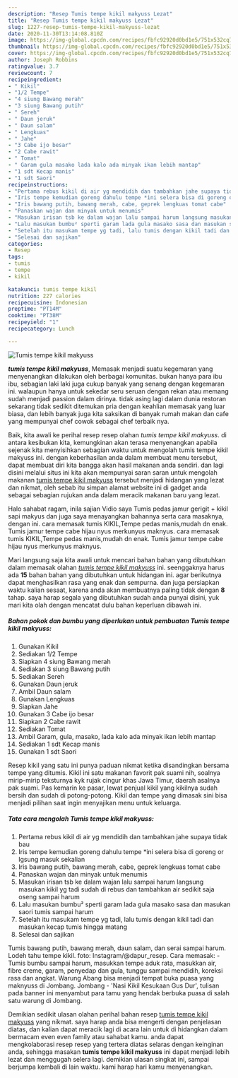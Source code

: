 ```yaml
---
description: "Resep Tumis tempe kikil makyuss Lezat"
title: "Resep Tumis tempe kikil makyuss Lezat"
slug: 1227-resep-tumis-tempe-kikil-makyuss-lezat
date: 2020-11-30T13:14:08.810Z
image: https://img-global.cpcdn.com/recipes/fbfc92920d0bd1e5/751x532cq70/tumis-tempe-kikil-makyuss-foto-resep-utama.jpg
thumbnail: https://img-global.cpcdn.com/recipes/fbfc92920d0bd1e5/751x532cq70/tumis-tempe-kikil-makyuss-foto-resep-utama.jpg
cover: https://img-global.cpcdn.com/recipes/fbfc92920d0bd1e5/751x532cq70/tumis-tempe-kikil-makyuss-foto-resep-utama.jpg
author: Joseph Robbins
ratingvalue: 3.7
reviewcount: 7
recipeingredient:
- " Kikil"
- "1/2 Tempe"
- "4 siung Bawang merah"
- "3 siung Bawang putih"
- " Sereh"
- " Daun jeruk"
- " Daun salam"
- " Lengkuas"
- " Jahe"
- "3 Cabe ijo besar"
- "2 Cabe rawit"
- " Tomat"
- " Garam gula masako lada kalo ada minyak ikan lebih mantap"
- "1 sdt Kecap manis"
- "1 sdt Saori"
recipeinstructions:
- "Pertama rebus kikil di air yg mendidih dan tambahkan jahe supaya tidak bau"
- "Iris tempe kemudian goreng dahulu tempe *ini selera bisa di goreng or lgsung masuk sekalian"
- "Iris bawang putih, bawang merah, cabe, geprek lengkuas tomat cabe"
- "Panaskan wajan dan minyak untuk menumis"
- "Masukan irisan tsb ke dalam wajan lalu sampai harum langsung masukan kikil yg tadi sudah di rebus dan tambahkan air sedikit saja oseng sampai harum"
- "Lalu masukan bumbu² sperti garam lada gula masako sasa dan masukan saori tumis sampai harum"
- "Setelah itu masukam tempe yg tadi, lalu tumis dengan kikil tadi dan masukan kecap tumis hingga matang"
- "Selesai dan sajikan"
categories:
- Resep
tags:
- tumis
- tempe
- kikil

katakunci: tumis tempe kikil 
nutrition: 227 calories
recipecuisine: Indonesian
preptime: "PT14M"
cooktime: "PT38M"
recipeyield: "1"
recipecategory: Lunch

---
```



![Tumis tempe kikil makyuss](https://img-global.cpcdn.com/recipes/fbfc92920d0bd1e5/751x532cq70/tumis-tempe-kikil-makyuss-foto-resep-utama.jpg)

<b><i>tumis tempe kikil makyuss</i></b>, Memasak menjadi suatu kegemaran yang menyenangkan dilakukan oleh berbagai komunitas. bukan hanya para ibu ibu, sebagian laki laki juga cukup banyak yang senang dengan kegemaran ini. walaupun hanya untuk sekedar seru seruan dengan rekan atau memang sudah menjadi passion dalam dirinya. tidak asing lagi dalam dunia restoran sekarang tidak sedikit ditemukan pria dengan keahlian memasak yang luar biasa, dan lebih banyak juga kita saksikan di banyak rumah makan dan cafe yang mempunyai chef cowok sebagai chef terbaik nya.

Baik, kita awali ke perihal resep resep olahan <i>tumis tempe kikil makyuss</i>. di antara kesibukan kita, kemungkinan akan terasa menyenangkan apabila sejenak kita menyisihkan sebagian waktu untuk mengolah tumis tempe kikil makyuss ini. dengan keberhasilan anda dalam membuat menu tersebut, dapat membuat diri kita bangga akan hasil makanan anda sendiri. dan lagi disini melalui situs ini kita akan mempunyai saran saran untuk mengolah makanan <u>tumis tempe kikil makyuss</u> tersebut menjadi hidangan yang lezat dan nikmat, oleh sebab itu simpan alamat website ini di gadget anda sebagai sebagian rujukan anda dalam meracik makanan baru yang lezat.

Halo sahabat ragam, inila sajian Vidio saya Tumis pedas jamur gerigit + kikil sapi makyus dan juga saya menayangkan bahannya serta cara masaknya, dengan ini. cara memasak tumis KIKIL,Tempe pedas manis,mudah dn enak. Tumis jamur tempe cabe hijau nyus merkunyus maknyus. cara memasak tumis KIKIL,Tempe pedas manis,mudah dn enak. Tumis jamur tempe cabe hijau nyus merkunyus maknyus.


Mari langsung saja kita awali untuk mencari bahan bahan yang dibutuhkan dalam memasak olahan <u><i>tumis tempe kikil makyuss</i></u> ini. seenggaknya harus ada <b>15</b> bahan bahan yang dibutuhkan untuk hidangan ini. agar berikutnya dapat menghasilkan rasa yang enak dan sempurna. dan juga persiapkan waktu kalian sesaat, karena anda akan membuatnya paling tidak dengan <b>8</b> tahap. saya harap segala yang dibutuhkan sudah anda punyai disini, yuk mari kita olah dengan mencatat dulu bahan keperluan dibawah ini.

<!--inarticleads1-->

##### Bahan pokok dan bumbu yang diperlukan untuk pembuatan Tumis tempe kikil makyuss:

1. Gunakan  Kikil
1. Sediakan 1/2 Tempe
1. Siapkan 4 siung Bawang merah
1. Sediakan 3 siung Bawang putih
1. Sediakan  Sereh
1. Gunakan  Daun jeruk
1. Ambil  Daun salam
1. Gunakan  Lengkuas
1. Siapkan  Jahe
1. Gunakan 3 Cabe ijo besar
1. Siapkan 2 Cabe rawit
1. Sediakan  Tomat
1. Ambil  Garam, gula, masako, lada kalo ada minyak ikan lebih mantap
1. Sediakan 1 sdt Kecap manis
1. Gunakan 1 sdt Saori


Resep kikil yang satu ini punya paduan nikmat ketika disandingkan bersama tempe yang ditumis. Kikil ini satu makanan favorit pak suami nih, soalnya mirip-mirip teksturnya kyk rujak cingur khas Jawa Timur, daerah asalnya pak suami. Pas kemarin ke pasar, lewat penjual kikil yang kikilnya sudah bersih dan sudah di potong-potong. Kikil dan tempe yang dimasak sini bisa menjadi pilihan saat ingin menyajikan menu untuk keluarga. 

<!--inarticleads2-->

##### Tata cara mengolah Tumis tempe kikil makyuss:

1. Pertama rebus kikil di air yg mendidih dan tambahkan jahe supaya tidak bau
1. Iris tempe kemudian goreng dahulu tempe *ini selera bisa di goreng or lgsung masuk sekalian
1. Iris bawang putih, bawang merah, cabe, geprek lengkuas tomat cabe
1. Panaskan wajan dan minyak untuk menumis
1. Masukan irisan tsb ke dalam wajan lalu sampai harum langsung masukan kikil yg tadi sudah di rebus dan tambahkan air sedikit saja oseng sampai harum
1. Lalu masukan bumbu² sperti garam lada gula masako sasa dan masukan saori tumis sampai harum
1. Setelah itu masukam tempe yg tadi, lalu tumis dengan kikil tadi dan masukan kecap tumis hingga matang
1. Selesai dan sajikan


Tumis bawang putih, bawang merah, daun salam, dan serai sampai harum. Lodeh tahu tempe kikil. foto: Instagram/@dapur_resep. Cara memasak: - Tumis bumbu sampai harum, masukkan tempe aduk rata, masukkan air, fibre creme, garam, penyedap dan gula, tunggu sampai mendidih, koreksi rasa dan angkat. Warung Abang bisa menjadi tempat buka puasa yang maknyuss di Jombang. Jombang - &#39;Nasi Kikil Kesukaan Gus Dur&#39;, tulisan pada banner ini menyambut para tamu yang hendak berbuka puasa di salah satu warung di Jombang. 

Demikian sedikit ulasan olahan perihal bahan resep <u>tumis tempe kikil makyuss</u> yang nikmat. saya harap anda bisa mengerti dengan penjelasan diatas, dan kalian dapat meracik lagi di acara lain untuk di hidangkan dalam bermacam even even family atau sahabat kamu. anda dapat mengkolaborasi resep resep yang tertera diatas selaras dengan keinginan anda, sehingga masakan <b>tumis tempe kikil makyuss</b> ini dapat menjadi lebih lezat dan menggugah selera lagi. demikian ulasan singkat ini, sampai berjumpa kembali di lain waktu. kami harap hari kamu menyenangkan.
